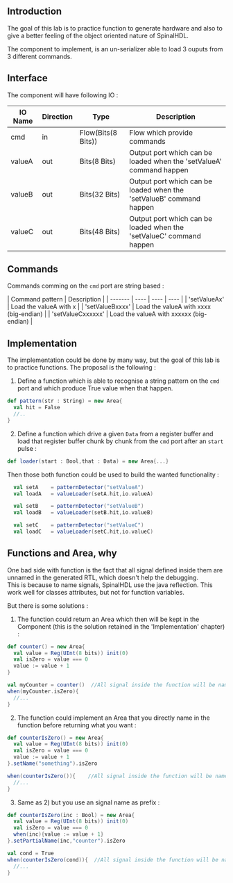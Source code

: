 ## Introduction
The goal of this lab is to practice function to generate hardware and also to give a better feeling of the object oriented nature of SpinalHDL.

The component to implement, is an un-serializer able to load 3 ouputs from 3 different commands.

## Interface

The component will have following IO :

| IO Name  | Direction | Type  | Description |
| ------- | ---- | ---- | ---- |
| cmd | in | Flow(Bits(8 Bits)) | Flow which provide commands |
| valueA | out | Bits(8 Bits) | Output port which can be loaded when the 'setValueA' command happen |
| valueB | out | Bits(32 Bits) | Output port which can be loaded when the 'setValueB' command happen |
| valueC | out | Bits(48 Bits) | Output port which can be loaded when the 'setValueC' command happen |


## Commands
Commands comming on the `cmd` port are string based :

| Command pattern | Description |
| ------- | ---- | ---- | ---- |
| 'setValueAx' | Load the valueA with x |
| 'setValueBxxxx' | Load the valueA with xxxx (big-endian) |
| 'setValueCxxxxxx' | Load the valueA with xxxxxx (big-endian) |

## Implementation
The implementation could be done by many way, but the goal of this lab is to practice functions. The proposal is the following :

1) Define a function which is able to recognise a string pattern on the `cmd` port and which produce True value when that happen.

```scala
def pattern(str : String) = new Area{
  val hit = False 
  //..
}
```

2) Define a function which drive a given `Data` from a register buffer and load that register buffer chunk by chunk from the `cmd` port after an `start` pulse :

```scala
def loader(start : Bool,that : Data) = new Area{...}
```

Then those both function could be used to build the wanted functionality :

```scala
  val setA    = patternDetector("setValueA")
  val loadA   = valueLoader(setA.hit,io.valueA)

  val setB    = patternDetector("setValueB")
  val loadB   = valueLoader(setB.hit,io.valueB)

  val setC    = patternDetector("setValueC")
  val loadC   = valueLoader(setC.hit,io.valueC)

```

## Functions and Area, why
One bad side with function is the fact that all signal defined inside them are unnamed in the generated RTL, which doesn't help the debugging.<br>
 This is because to name signals, SpinalHDL use the java reflection. This work well for classes attributes, but not for function variables.

But there is some solutions : 

1) The function could return an Area which then will be kept in the Component (this is the solution retained in the 'Implementation' chapter) :

```scala
def counter() = new Area{
  val value = Reg(UInt(8 bits)) init(0)
  val isZero = value === 0
  value := value + 1
}

val myCounter = counter()  //All signal inside the function will be named "myCounter_xxx"
when(myCounter.isZero){
  //...
}
```

2) The function could implement an Area that you directly name in the function before returning what you want :

```scala
def counterIsZero() = new Area{
  val value = Reg(UInt(8 bits)) init(0)
  val isZero = value === 0
  value := value + 1
}.setName("something").isZero

when(counterIsZero()){    //All signal inside the function will be named "something_xxx"
  //...
}
```

3) Same as 2) but you use an signal name as prefix :

```scala
def counterIsZero(inc : Bool) = new Area{
  val value = Reg(UInt(8 bits)) init(0)
  val isZero = value === 0
  when(inc){value := value + 1}
}.setPartialName(inc,"counter").isZero

val cond = True
when(counterIsZero(cond)){  //All signal inside the function will be named "cond_counter_xxx"
  //...
}
```